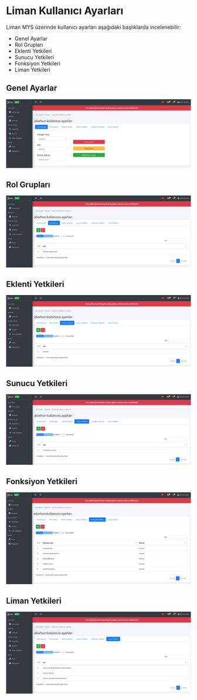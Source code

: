# Liman Kullanıcı Ayarları

Liman MYS üzerinde kullanıcı ayarları aşağıdaki başlıklarda incelenebilir:

* Genel Ayarlar
* Rol Grupları
* Eklenti Yetkileri
* Sunucu Yetkileri
* Fonksiyon Yetkileri
* Liman Yetkileri

## Genel Ayarlar

![](../../.gitbook/assets/screenshot-from-2020-06-14-20-12-32.png)

## Rol Grupları

![](../../.gitbook/assets/screenshot-from-2020-06-14-20-12-45.png)

## Eklenti Yetkileri

![](../../.gitbook/assets/screenshot-from-2020-06-14-20-13-16.png)

## Sunucu Yetkileri

![](../../.gitbook/assets/screenshot-from-2020-06-14-20-13-36.png)

## Fonksiyon Yetkileri

![](../../.gitbook/assets/screenshot-from-2020-06-14-20-14-09.png)

## Liman Yetkileri

![](../../.gitbook/assets/screenshot-from-2020-06-14-20-14-36.png)

